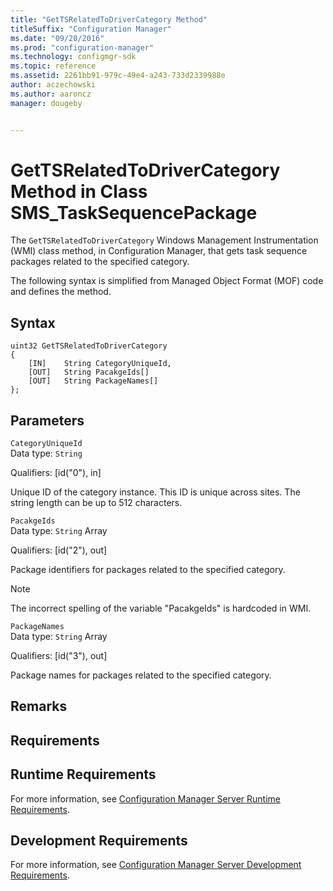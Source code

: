 ```yaml
---
title: "GetTSRelatedToDriverCategory Method"
titleSuffix: "Configuration Manager"
ms.date: "09/20/2016"
ms.prod: "configuration-manager"
ms.technology: configmgr-sdk
ms.topic: reference
ms.assetid: 2261bb91-979c-49e4-a243-733d2339988e
author: aczechowski
ms.author: aaroncz
manager: dougeby


---
```

# GetTSRelatedToDriverCategory Method in Class SMS_TaskSequencePackage
The `GetTSRelatedToDriverCategory` Windows Management Instrumentation (WMI) class method, in Configuration Manager, that gets task sequence packages related to the specified category.  

 The following syntax is simplified from Managed Object Format (MOF) code and defines the method.  

## Syntax  

```  
uint32 GetTSRelatedToDriverCategory   
{  
    [IN]    String CategoryUniqueId,  
    [OUT]   String PacakgeIds[]  
    [OUT]   String PackageNames[]  
};  
```  

## Parameters  
 `CategoryUniqueId`  
 Data type: `String`  

 Qualifiers: [id("0"), in]  

 Unique ID of the category instance. This ID is unique across sites. The string length can be up to 512 characters.  

 `PacakgeIds`  
 Data type: `String` Array  

 Qualifiers: [id("2"), out]  

 Package identifiers for packages related to the specified category.  

> [!NOTE]
>  The incorrect spelling of the variable "PacakgeIds" is hardcoded in WMI.  

 `PackageNames`  
 Data type: `String` Array  

 Qualifiers: [id("3"), out]  

 Package names for packages related to the specified category.  

## Remarks  

## Requirements  

## Runtime Requirements  
 For more information, see [Configuration Manager Server Runtime Requirements](../../../develop/core/reqs/server-runtime-requirements.md).  

## Development Requirements  
 For more information, see [Configuration Manager Server Development Requirements](../../../develop/core/reqs/server-development-requirements.md).
